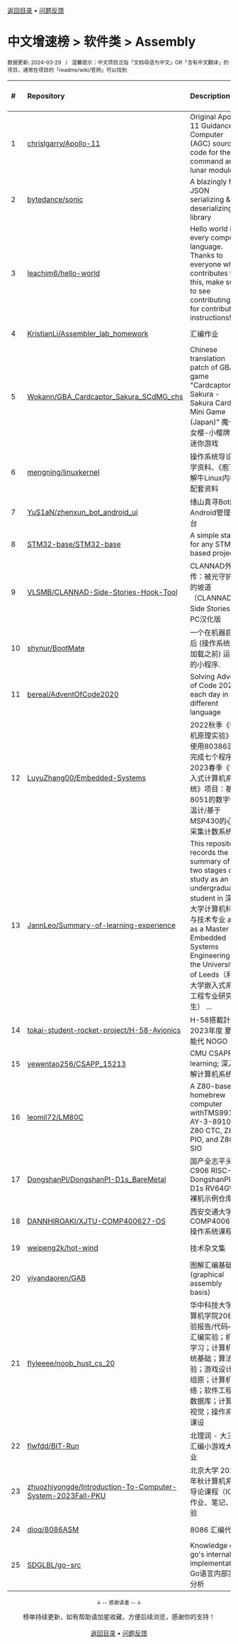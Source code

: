 <a href="https://gitee.com/GrowingGit/GitHub-Chinese-Top-Charts#github中文排行榜">返回目录</a> • <a href="/content/docs/feedback.md">问题反馈</a>

# 中文增速榜 > 软件类 > Assembly
<sub>数据更新: 2024-03-29&nbsp;&nbsp;&nbsp;/&nbsp;&nbsp;&nbsp;温馨提示：中文项目泛指「文档母语为中文」OR「含有中文翻译」的项目，通常在项目的「readme/wiki/官网」可以找到</sub>

|#|Repository|Description|Stars|Average daily growth|Updated|
|:-|:-|:-|:-|:-|:-|
|1|[chrislgarry/Apollo-11](https://github.com/chrislgarry/Apollo-11)|Original Apollo 11 Guidance Computer (AGC) source code for the command and lunar modules.|56293|15|2024-03-10|
|2|[bytedance/sonic](https://github.com/bytedance/sonic)|A blazingly fast JSON serializing & deserializing library|6191|6|2024-03-25|
|3|[leachim6/hello-world](https://github.com/leachim6/hello-world)|Hello world in every computer language.  Thanks to everyone who contributes to this, make sure to see contributing.md for contribution instructions!|10555|2|2024-03-22|
|4|[KristianLi/Assembler_lab_homework](https://github.com/KristianLi/Assembler_lab_homework)|汇编作业|2|0|2023-12-21|
|5|[Wokann/GBA_Cardcaptor_Sakura_SCdMG_chs](https://github.com/Wokann/GBA_Cardcaptor_Sakura_SCdMG_chs)|Chinese translation patch of GBA game "Cardcaptor Sakura - Sakura Card de Mini Game (Japan)" 魔卡少女樱-小樱牌的迷你游戏|4|0|2023-11-07|
|6|[mengning/linuxkernel](https://github.com/mengning/linuxkernel)|操作系统导论教学资料、《庖丁解牛Linux内核》配套资料|253|0|2024-03-20|
|7|[YuS1aN/zhenxun_bot_android_ui](https://github.com/YuS1aN/zhenxun_bot_android_ui)|绪山真寻Bot的Android管理后台|6|0|2024-03-24|
|8|[STM32-base/STM32-base](https://github.com/STM32-base/STM32-base)|A simple start for any STM32 based project.|328|0|2024-01-18|
|9|[VLSMB/CLANNAD-Side-Stories-Hook-Tool](https://github.com/VLSMB/CLANNAD-Side-Stories-Hook-Tool)|CLANNAD外传：被光守护着的坡道（CLANNAD Side Stories） PC汉化版|13|0|2023-11-10|
|10|[shynur/BootMate](https://github.com/shynur/BootMate)|一个在机器启动后 (操作系统被加载之前) 运行的小程序.|3|0|2023-10-08|
|11|[bereal/AdventOfCode2020](https://github.com/bereal/AdventOfCode2020)|Solving Advent of Code 2020, each day in a different language|24|0|2023-12-09|
|12|[LuyuZhang00/Embedded-Systems](https://github.com/LuyuZhang00/Embedded-Systems)|2022秋季《微机原理实验》：使用80386汇编完成七个程序。2023春季《嵌入式计算机系统》项目：基于8051的数字体温计/基于MSP430的心电采集计数系统|2|0|2023-11-01|
|13|[JannLeo/Summary-of-learning-experience](https://github.com/JannLeo/Summary-of-learning-experience)|This repository records the summary of my two stages of study as an undergraduate student in 深圳大学计算机科学与技术专业 and as a Master in Embedded Systems Engineering at the University of Leeds（利兹大学嵌入式系统工程专业研究生） ...|3|0|2024-03-28|
|14|[tokai-student-rocket-project/H-58-Avionics](https://github.com/tokai-student-rocket-project/H-58-Avionics)|H-58搭載計器   2023年度 夏季 能代 NOGO|3|0|2023-11-13|
|15|[yewentao256/CSAPP_15213](https://github.com/yewentao256/CSAPP_15213)|CMU CSAPP learning; 深入理解计算机系统|7|0|2024-01-14|
|16|[leomil72/LM80C](https://github.com/leomil72/LM80C)|A Z80-based homebrew computer withTMS9918, AY-3-8910, Z80 CTC, Z80 PIO, and Z80 SIO|93|0|2024-01-13|
|17|[DongshanPI/DongshanPI-D1s_BareMetal](https://github.com/DongshanPI/DongshanPI-D1s_BareMetal)|国产全志平头哥C906 RISC-V DongshanPI-D1s RV64GVC 裸机示例仓库！|6|0|2024-03-27|
|18|[DANNHIROAKI/XJTU-COMP400627-OS](https://github.com/DANNHIROAKI/XJTU-COMP400627-OS)|西安交通大学COMP400627操作系统课程|4|0|2024-02-01|
|19|[weipeng2k/hot-wind](https://github.com/weipeng2k/hot-wind)|技术杂文集|32|0|2024-03-26|
|20|[yiyandaoren/GAB](https://github.com/yiyandaoren/GAB)|图解汇编基础 (graphical assembly basis)|8|0|2024-01-21|
|21|[flyleeee/noob_hust_cs_20](https://github.com/flyleeee/noob_hust_cs_20)|华中科技大学计算机学院20级实验报告/代码——汇编实验；机器学习；计算机系统基础；算法实验；游戏设计；组原；计算机网络；软件工程；数据库；计算机视觉；操作系统课设|13|0|2023-12-16|
|22|[flwfdd/BIT-Run](https://github.com/flwfdd/BIT-Run)|北理润 - 大三上汇编小游戏大作业|3|0|2023-12-22|
|23|[zhuozhiyongde/Introduction-To-Computer-System-2023Fall-PKU](https://github.com/zhuozhiyongde/Introduction-To-Computer-System-2023Fall-PKU)|北京大学 2023 年秋计算机系统导论课程（ICS）作业、笔记、经验|31|0|2024-02-13|
|24|[dioq/8086ASM](https://github.com/dioq/8086ASM)|8086 汇编代码|3|0|2024-03-12|
|25|[SDGLBL/go-src](https://github.com/SDGLBL/go-src)|Knowledge of go's internal implementation Go语言内部实现分析|7|0|2023-10-12|

<div align="center">
    <p><sub>↓ -- 感谢读者 -- ↓</sub></p>
    榜单持续更新，如有帮助请加星收藏，方便后续浏览，感谢你的支持！
</div>

<br/>

<div align="center"><a href="https://gitee.com/GrowingGit/GitHub-Chinese-Top-Charts#github中文排行榜">返回目录</a> • <a href="/content/docs/feedback.md">问题反馈</a></div>

